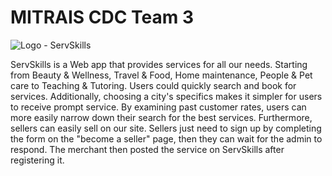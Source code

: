 # MITRAIS CDC Team 3


![Logo](https://servskills.vercel.app/_next/image?url=%2F_next%2Fstatic%2Fmedia%2Ficon.55cf2be2.png&w=64&q=75) - ServSkills

ServSkills is a Web app that provides services for all our needs. Starting from Beauty & Wellness, Travel & Food, Home maintenance, People & Pet care to Teaching & Tutoring. Users could quickly search and book for services. Additionally, choosing a city's specifics makes it simpler for users to receive prompt service. By examining past customer rates, users can more easily narrow down their search for the best services. Furthermore, sellers can easily sell on our site. Sellers just need to sign up by completing the form on the "become a seller" page, then they can wait for the admin to respond. The merchant then posted the service on ServSkills after registering it.
